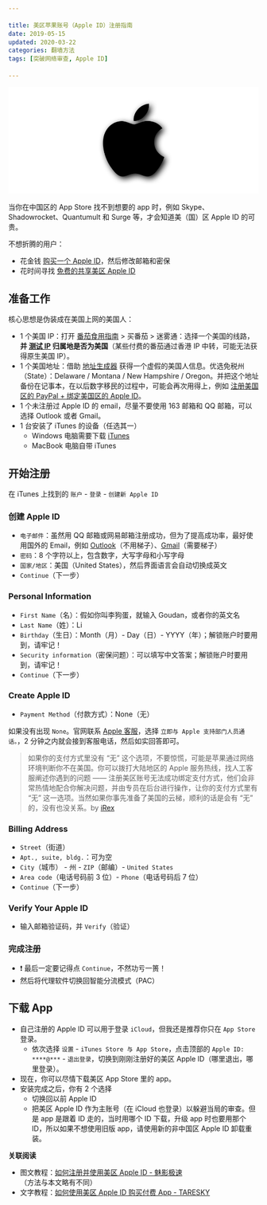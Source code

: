 ```yaml
---

title: 美区苹果账号（Apple ID）注册指南
date: 2019-05-15  
updated: 2020-03-22    
categories: 翻墙方法
tags: [突破网络审查, Apple ID]  

---
```


![apple](us-apple-id/apple.png)

当你在中国区的 App Store 找不到想要的 app 时，例如 Skype、‎Shadowrocket、Quantumult 和 Surge 等，才会知道美（国）区 Apple ID 的可贵。

<!-- more -->

不想折腾的用户：

- 花金钱 [购买一个 Apple ID](https://istore.app/)，然后修改邮箱和密保
- 花时间寻找 [免费的共享美区 Apple ID](https://tingtalk.me/us-apple-id-share/)




## 准备工作

核心思想是伪装成在美国上网的美国人：

- 1 个美国 IP：打开 [番茄食用指南](https://tingtalk.me/fq/) > 买番茄 > 迷雾通：选择一个美国的线路，**并 [测试 IP](https://whoer.net/zh)  归属地是否为美国**（某些付费的番茄通过香港 IP 中转，可能无法获得原生美国 IP）。
- 1 个美国地址：借助 [地址生成器](https://www.fakeaddressgenerator.com/World/us_address_generator) 获得一个虚假的美国人信息。优选免税州（State）：Delaware / Montana / New Hampshire / Oregon。并把这个地址备份在记事本，在以后数字移民的过程中，可能会再次用得上，例如 [注册美国区的 PayPal + 绑定美国区的 Apple ID](https://bigfoxgod.com/notes/2020/02/17/sign-up-paypal-and-successfully-bind-to-us-appleid-2020/)。
- 1 个未注册过 Apple ID 的 email，尽量不要使用 163 邮箱和 QQ 邮箱，可以选择 Outlook 或者 Gmail。
- 1 台安装了 iTunes 的设备（任选其一）
  - Windows 电脑需要下载 [iTunes](https://www.apple.com/itunes/)
  - MacBook 电脑自带  iTunes




## 开始注册

在 iTunes 上找到的 `账户` - `登录` - `创建新 Apple ID`

### 创建 Apple ID

- `电子邮件`：虽然用 QQ 邮箱或网易邮箱注册成功，但为了提高成功率，最好使用国外的 Email，例如 [Outlook](https://outlook.live.com)（不用梯子）、[Gmail](https://mail.google.com/)（需要梯子）
- `密码`：8 个字符以上，包含数字，大写字母和小写字母
- `国家/地区`：美国（United States），然后界面语言会自动切换成英文
- `Continue`（下一步）


### Personal Information

- `First Name`（名）：假如你叫李狗蛋，就输入 Goudan，或者你的英文名
- `Last Name`（姓）：Li
- `Birthday`（生日）：Month（月）- Day（日）- YYYY（年）；解锁账户时要用到，请牢记！
- `Security information`（密保问题）：可以填写中文答案；解锁账户时要用到，请牢记！
- `Continue`（下一步）


### Create Apple ID

- `Payment Method`（付款方式）：None（无）



如果没有出现 `None`。官网联系 [Apple 客服](https://getsupport.apple.com/?caller=cups)，选择 `立即与 Apple 支持部门人员通话。`，2 分钟之内就会接到客服电话，然后如实回答即可。

> 如果你的支付方式里没有 “无” 这个选项，不要惊慌，可能是苹果通过网络环境判断你不在美国。你可以拨打大陆地区的 Apple 服务热线，找人工客服阐述你遇到的问题 —— 注册美区账号无法成功绑定支付方式，他们会非常热情地配合你解决问题，并由专员在后台进行操作，让你的支付方式里有 “无” 这一选项。当然如果你事先准备了美国的云梯，顺利的话是会有 “无” 的，没有也没关系。by [iRex](https://sspai.com/post/53973)



### Billing Address

- `Street`（街道）
- `Apt., suite, bldg.`：可为空
- `City`（城市） - 州 - `ZIP`（邮编）- `United States`
- `Area code`（电话号码前 3 位）- `Phone`（电话号码后 7 位）
- `Continue`（下一步）

### Verify Your Apple ID

- 输入邮箱验证码，并 `Verify`（验证）

### 完成注册

- ❗ 最后一定要记得点 `Continue`，不然功亏一篑！
- 然后将代理软件切换回智能分流模式（PAC）



## 下载 App

- 自己注册的 Apple ID 可以用于登录 `iCloud`，但我还是推荐你只在 `App Store` 登录。
  - 依次选择 `设置` - `iTunes Store 与 App Store`，点击顶部的 `Apple ID: ****@***` - `退出登录`，切换到刚刚注册好的美区 Apple ID（哪里退出，哪里登录）。
- 现在，你可以尽情下载美区 App Store 里的 app。
- 安装完成之后，你有 2 个选择
  - 切换回以前 Apple ID
  - 把美区 Apple ID 作为主账号（在 iCloud 也登录）以躲避当局的审查。但是 app 是跟着 ID 走的，当时用哪个 ID 下载，升级 app 时也要用那个 ID，所以如果不想使用旧版 app，请使用新的非中国区 Apple ID 卸载重装。



**关联阅读**

- 图文教程：[如何注册并使用美区 Apple ID - 魅影极速](https://docs.maying.co/tutorial/appleid_us)（方法与本文略有不同）
- 文字教程：[如何使用美区 Apple ID 购买付费 App - TARESKY](https://taresky.com/post/Apple-ID-US)